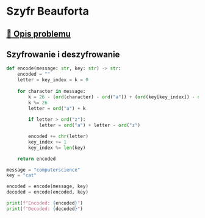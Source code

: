 # Szyfr Beauforta

## [:link: Opis problemu](../../../../algorithms/cryptography/symmetric/beaufort.md)

## Szyfrowanie i deszyfrowanie

```python linenums="1"
def encode(message: str, key: str) -> str:
    encoded = ""
    letter = key_index = k = 0
    
    for character in message:
        k = 26 - (ord(character) - ord("a")) + (ord(key[key_index]) - ord("a"))
        k %= 26
        letter = ord("a") + k
        
        if letter > ord("z"):
            letter = ord("a") + letter - ord("z")

        encoded += chr(letter)
        key_index += 1
        key_index %= len(key)

    return encoded

message = "computerscience"
key = "cat"

encoded = encode(message, key)
decoded = encode(encoded, key)

print(f"Encoded: {encoded}")
print(f"Decoded: {decoded}")
```
